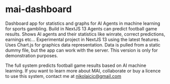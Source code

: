 # mai-dashboard
Dashboard app for statistics and graphs for AI Agents in machine learning for sports gambling. Build in NextJS 13
Agents can predict football game results.
Shows AI agents and their statistics like winrate, correct predictions, earnings etc...
Experimental project in NextJS 13 using the latest features.
Uses Chart.js for graphics data representation.
Data is pulled from a static dummy file, but the app can work with the server. This version is only for demonstration purposes.

The full system predicts football game results based on AI machine learning.
If you want to learn more about MAI, collaborate or buy a licence to use this system, contact me at nikolaicic@gmail.com
